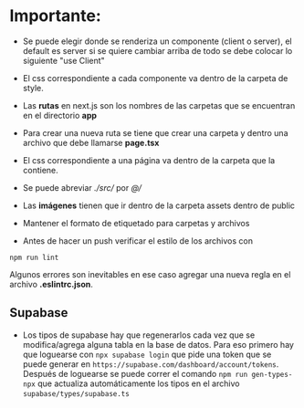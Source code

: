 # Importante:

* Se puede elegir donde se renderiza un componente (client o server), el default es server si se quiere cambiar arriba de todo se debe colocar lo siguiente "use Client"


* El css correspondiente a cada componente va dentro de la carpeta de style.

* Las **rutas** en next.js son los nombres de las carpetas que se encuentran en el directorio **app**

* Para crear una nueva ruta se tiene que crear una carpeta y dentro una archivo que debe llamarse **page.tsx**

* El css correspondiente a una página va dentro de la carpeta que la contiene.

* Se puede abreviar *./src/* por *@/*

* Las **imágenes** tienen que ir dentro de la carpeta assets dentro de public

* Mantener el formato de etiquetado para carpetas y archivos

* Antes de hacer un push verificar el estilo de los archivos con


```
npm run lint

```
Algunos errores son inevitables en ese caso agregar una nueva regla en el archivo **.eslintrc.json**.

## Supabase

* Los tipos de supabase hay que regenerarlos cada vez que se modifica/agrega alguna tabla en la base de datos.
Para eso primero hay que loguearse con `npx supabase login` que pide una token que se puede generar en `https://supabase.com/dashboard/account/tokens`. Después de loguearse se puede correr el comando `npm run gen-types-npx` que actualiza automáticamente los tipos en el archivo `supabase/types/supabase.ts`
